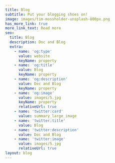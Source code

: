 ```yaml
---
title: Blog
subtitle: Put your blogging shoes on!
image: images/tim-mossholder-unsplash-800px.png
has_more_link: true
more_link_text: Read more
seo:
  title: Blog
  description: Doc and Blog
  extra:
    - name: 'og:type'
      value: website
      keyName: property
    - name: 'og:title'
      value: Blog
      keyName: property
    - name: 'og:description'
      value: Doc and Blog
      keyName: property
    - name: 'og:image'
      value: images/5.jpg
      keyName: property
      relativeUrl: true
    - name: 'twitter:card'
      value: summary_large_image
    - name: 'twitter:title'
      value: Blog
    - name: 'twitter:description'
      value: Doc and Blog
    - name: 'twitter:image'
      value: images/5.jpg
      relativeUrl: true
layout: blog
---
```

